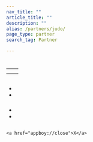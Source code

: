 ```yaml
---
nav_title: ""
article_title: ""
description: ""
alias: /partners/judo/
page_type: partner
search_tag: Partner

---
```


# 

> 



## 

   

## 

|  |  |
|---|---|
|  |  |
|  |  |


## 

   

  

   

## 

 

###  

 

- 

- 


###  





- 

- 


## 



###  

  



 
```
<a href="appboy://close">X</a>
```





###  


  
<br><br>
###  

 


